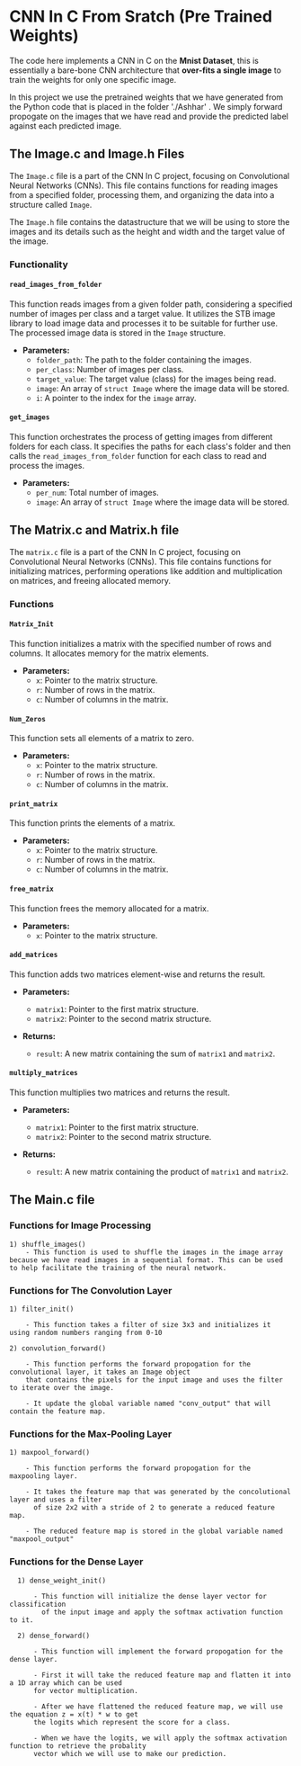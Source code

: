 # CNN In C From Sratch (Pre Trained Weights)

The code here implements a CNN in C on the **Mnist Dataset**, this is essentially a bare-bone CNN architecture that **over-fits a single image** to train the weights for only one specific image. 

In this project we use the pretrained weights that we have generated from the Python code that is placed in the folder './Ashhar' . We simply forward propogate on the images that we have read and provide the predicted label against each predicted image.

## The Image.c and Image.h Files

The `Image.c` file is a part of the CNN In C project, focusing on Convolutional Neural Networks (CNNs). This file contains functions for reading images from a specified folder, processing them, and organizing the data into a structure called `Image`.

The `Image.h` file contains the datastructure that we will be using to store the images and its details such as the height and width and the target value of the image. 

### Functionality

#### `read_images_from_folder`

This function reads images from a given folder path, considering a specified number of images per class and a target value. It utilizes the STB image library to load image data and processes it to be suitable for further use. The processed image data is stored in the `Image` structure.

- **Parameters:**
  - `folder_path`: The path to the folder containing the images.
  - `per_class`: Number of images per class.
  - `target_value`: The target value (class) for the images being read.
  - `image`: An array of `struct Image` where the image data will be stored.
  - `i`: A pointer to the index for the `image` array.

#### `get_images`

This function orchestrates the process of getting images from different folders for each class. It specifies the paths for each class's folder and then calls the `read_images_from_folder` function for each class to read and process the images.

- **Parameters:**
  - `per_num`: Total number of images.
  - `image`: An array of `struct Image` where the image data will be stored.

## The Matrix.c and Matrix.h file

The `matrix.c` file is a part of the CNN In C project, focusing on Convolutional Neural Networks (CNNs). This file contains functions for initializing matrices, performing operations like addition and multiplication on matrices, and freeing allocated memory.

### Functions

#### `Matrix_Init`

This function initializes a matrix with the specified number of rows and columns. It allocates memory for the matrix elements.

- **Parameters:**
  - `x`: Pointer to the matrix structure.
  - `r`: Number of rows in the matrix.
  - `c`: Number of columns in the matrix.

#### `Num_Zeros`

This function sets all elements of a matrix to zero.

- **Parameters:**
  - `x`: Pointer to the matrix structure.
  - `r`: Number of rows in the matrix.
  - `c`: Number of columns in the matrix.

#### `print_matrix`

This function prints the elements of a matrix.

- **Parameters:**
  - `x`: Pointer to the matrix structure.
  - `r`: Number of rows in the matrix.
  - `c`: Number of columns in the matrix.

#### `free_matrix`

This function frees the memory allocated for a matrix.

- **Parameters:**
  - `x`: Pointer to the matrix structure.

#### `add_matrices`

This function adds two matrices element-wise and returns the result.

- **Parameters:**
  - `matrix1`: Pointer to the first matrix structure.
  - `matrix2`: Pointer to the second matrix structure.

- **Returns:**
  - `result`: A new matrix containing the sum of `matrix1` and `matrix2`.

#### `multiply_matrices`

This function multiplies two matrices and returns the result.

- **Parameters:**
  - `matrix1`: Pointer to the first matrix structure.
  - `matrix2`: Pointer to the second matrix structure.

- **Returns:**
  - `result`: A new matrix containing the product of `matrix1` and `matrix2`.

## The Main.c file

### Functions for Image Processing
    1) shuffle_images()
        - This function is used to shuffle the images in the image array because we have read images in a sequential format. This can be used to help facilitate the training of the neural network.

### Functions for The Convolution Layer

    1) filter_init()
    
        - This function takes a filter of size 3x3 and initializes it using random numbers ranging from 0-10
    
    2) convolution_forward()
    
        - This function performs the forward propogation for the convolutional layer, it takes an Image object
        that contains the pixels for the input image and uses the filter to iterate over the image.

        - It update the global variable named "conv_output" that will contain the feature map.

### Functions for the Max-Pooling Layer

    1) maxpool_forward()
    
        - This function performs the forward propogation for the maxpooling layer.
    
        - It takes the feature map that was generated by the concolutional layer and uses a filter
          of size 2x2 with a stride of 2 to generate a reduced feature map.
    
        - The reduced feature map is stored in the global variable named "maxpool_output" 

### Functions for the Dense Layer
  
      1) dense_weight_init()
  
          - This function will initialize the dense layer vector for classification
            of the input image and apply the softmax activation function to it.
  
      2) dense_forward()
  
          - This function will implement the forward propogation for the dense layer.
          
          - First it will take the reduced feature map and flatten it into a 1D array which can be used 
          for vector multiplication.
  
          - After we have flattened the reduced feature map, we will use the equation z = x(t) * w to get
          the logits which represent the score for a class.
  
          - When we have the logits, we will apply the softmax activation function to retrieve the probality
          vector which we will use to make our prediction.

